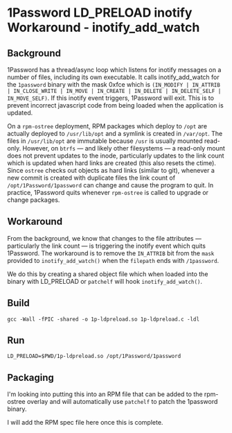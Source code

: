# 1Password LD_PRELOAD inotify Workaround - inotify_add_watch

## Background

1Password has a thread/async loop which listens for inotify messages on a number of files, including its own executable.
It calls inotify_add_watch for the `1password` binary with the mask 0xfce which is `(IN_MODIFY | IN_ATTRIB | IN_CLOSE_WRITE | IN_MOVE | IN_CREATE | IN_DELETE | IN_DELETE_SELF | IN_MOVE_SELF)`. If this inotify event triggers, 1Password will exit. This is to prevent incorrect javascript code from being loaded when the application is updated.

On a `rpm-ostree` deployment, RPM packages which deploy to `/opt` are actually deployed to `/usr/lib/opt` and a symlink is created in `/var/opt`. The files in `/usr/lib/opt` are immutable because `/usr` is usually mounted read-only. However, on `btrfs` — and likely other filesystems — a read-only mount does not prevent updates to the inode, particularly updates to the link count which is updated when hard links are created (this also resets the ctime). Since `ostree` checks out objects as hard links (similar to git), whenever a new commit is created with duplicate files the link count of `/opt/1Password/1password` can change and cause the program to quit. In practice, 1Password quits whenever `rpm-ostree` is called to upgrade or change packages.

## Workaround

From the background, we know that changes to the file attributes — particularly the link count — is triggering the inotify event which quits 1Password. The workaround is to remove the `IN_ATTRIB` bit from the `mask` provided to `inotify_add_watch()` when the `filepath` ends with `/1password`.

We do this by creating a shared object file which when loaded into the binary with LD_PRELOAD or `patchelf` will hook `inotify_add_watch()`.

## Build

```
gcc -Wall -fPIC -shared -o 1p-ldpreload.so 1p-ldpreload.c -ldl
```

## Run

```
LD_PRELOAD=$PWD/1p-ldpreload.so /opt/1Password/1password
```

## Packaging

I'm looking into putting this into an RPM file that can be added to the rpm-ostree overlay and will automatically use `patchelf` to patch the 1password binary.

I will add the RPM spec file here once this is complete.
